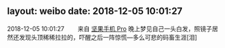 layout: weibo
date: 2018-12-05 10:01:27
---
2018-12-05 10:01:27  &nbsp;&nbsp;&nbsp;&nbsp;&nbsp;&nbsp; 来自 <a href="http://app.weibo.com/t/feed/Z4AgP" rel="nofollow">坚果手机 Pro</a>
晚上梦见自己一头白发，照镜子居然还发现头顶稀稀拉拉的，吓醒之后一阵惊慌—多么可悲的码畜生涯[泪] ​​​
